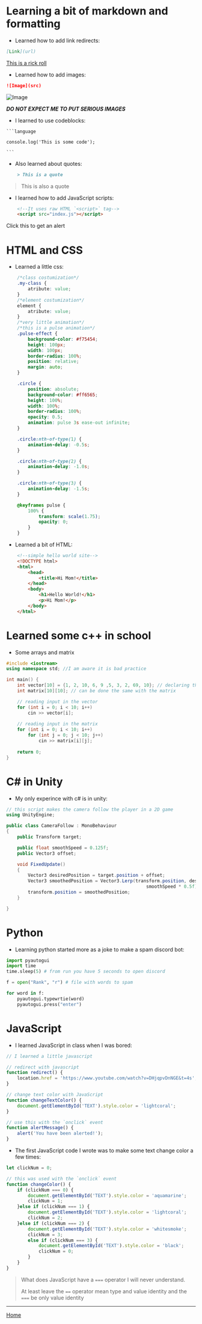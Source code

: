 # Learning a bit of markdown and formatting

- Learned how to add link redirects:

```markdown
[Link](url)
```
[This is a rick roll](https://www.youtube.com/watch?v=dQw4w9WgXcQ)

- Learned how to add images: 

```markdown
![Image](src)
```
![Image](Images/Dorel.png)
    
***DO NOT EXPECT ME TO PUT SERIOUS IMAGES***

- I learned to use codeblocks: 
````
```language

console.log('This is some code');
    
```
````

- Also learned about quotes: 
```markdown
    > This is a quote
```
> This is also a quote



- I learned how to add JavaScript scripts:

```html
    <!--It uses raw HTML `<script>` tag-->
    <script src="index.js"></script>
``` 

<style>
.finger-pointer {
    cursor: pointer;
}
</style>

<p onclick="alertClick()" id="demo" class="finger-pointer">Click this to get an alert</p>

# HTML and CSS

- Learned a little css:

```css
    /*class costumization*/
    .my-class {
        atribute: value;
    }
    /*element costumization*/
    element {
        atribute: value;
    }
    /*very little animation*/
    /*this is a pulse animation*/
    .pulse-effect {
        background-color: #f75454;
        height: 100px;
        width: 100px;
        border-radius: 100%;
        position: relative;
        margin: auto;
    }

    .circle {
        position: absolute;
        background-color: #ff6565;
        height: 100%;
        width: 100%;
        border-radius: 100%;
        opacity: 0.5;
        animation: pulse 3s ease-out infinite;
    }

    .circle:nth-of-type(1) {
        animation-delay: -0.5s;
    }

    .circle:nth-of-type(2) {
        animation-delay: -1.0s;
    }

    .circle:nth-of-type(3) {
        animation-delay: -1.5s;
    }

    @keyframes pulse {
        100% {
            transform: scale(1.75);
            opacity: 0;
        }
    }
```

- Learned a bit of HTML: 
    
```html
    <!--simple hello world site-->
    <!DOCTYPE html>
    <html>
        <head>
            <title>Hi Mom!</title>
        </head>
        <body>
            <h1>Hello World!</h1>
            <p>Hi Mom!</p>
        </body>
    </html>
```

# Learned some c++ in school

- Some arrays and matrix

```c++
#include <iostream>
using namespace std; //I am aware it is bad practice

int main() {
    int vector[10] = {1, 2, 10, 6, 9 ,5, 3, 2, 69, 10}; // declaring the vector from the beginning
    int matrix[10][10]; // can be done the same with the matrix

    // reading input in the vector
    for (int i = 0; i < 10; i++)
        cin >> vector[i];
    
    // reading input in the matrix
    for (int i = 0; i < 10; i++)
        for (int j = 0; j < 10; j++)
            cin >> matrix[i][j];
    
    return 0;
}
```

# C# in Unity

- My only experince with c# is in unity:

```c#
// this script makes the camera follow the player in a 2D game
using UnityEngine;

public class CameraFollow : MonoBehaviour
{
    public Transform target;

    public float smoothSpeed = 0.125f;
    public Vector3 offset;

    void FixedUpdate()
    {
        Vector3 desiredPosition = target.position + offset;
        Vector3 smoothedPosition = Vector3.Lerp(transform.position, desiredPosition,
                                                    smoothSpeed * 0.5f);
        transform.position = smoothedPosition;
    }

}
```

# Python

- Learning python started more as a joke to make a spam discord bot:

```python
import pyautogui
import time
time.sleep(5) # from run you have 5 seconds to open discord

f = open("Rank", "r") # file with words to spam 

for word in f:
    pyautogui.typewrtie(word)
    pyautogui.press("enter")
```

# JavaScript

- I learned JavaScript in class when I was bored:

```javascript
// I learned a little javascript

// redirect with javascript
function redirect() {
    location.href = 'https://www.youtube.com/watch?v=DHjqpvDnNGE&t=4s';
}

// change text color with JavaScript
function changeTextColor() {
    document.getElementById('TEXT').style.color = 'lightcoral';
}

// use this with the `onclick` event 
function alertMessage() {
    alert('You have been alerted!');    
}
```

- The first JavaScript code I wrote was to make some text change color a few times:

```javascript
let clickNum = 0;

// this was used with the `onclick` event
function changeColor() {
    if (clickNum === 0) {
        document.getElementById('TEXT').style.color = 'aquamarine';
        clickNum = 1;
    }else if (clickNum === 1) {
        document.getElementById('TEXT').style.color = 'lightcoral';
        clickNum = 2;
    }else if (clickNum === 2) {
        document.getElementById('TEXT').style.color = 'whitesmoke';
        clickNum = 3;
        else if (clickNum === 3) {
            document.getElementById('TEXT').style.color = 'black';
            clickNum = 0;
        }
    }
}
```
> What does JavaScript have a `===` operator I will never understand.
>
> At least leave the `==` operator mean type and value identity and the `===` be only value identity

***

[Home](index.md)

[comment]: <> 'javascript script'
<script src="index.js"></script>